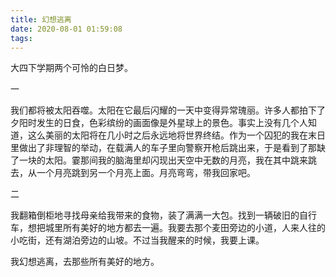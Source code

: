 ```yaml
---
title: 幻想逃离
date: 2020-08-01 01:59:08
tags:
---
```

大四下学期两个可怜的白日梦。

一

我们都将被太阳吞噬。太阳在它最后闪耀的一天中变得异常瑰丽。许多人都拍下了夕阳时发生的日食，色彩缤纷的画面像是外星球上的景色。事实上没有几个人知道，这么美丽的太阳将在几小时之后永远地将世界终结。作为一个囚犯的我在末日里做出了非理智的举动，在载满人的车子里向警察开枪后跳出来，于是看到了那缺了一块的太阳。霎那间我的脑海里却闪现出天空中无数的月亮，我在其中跳来跳去，从一个月亮跳到另一个月亮上面。月亮弯弯，带我回家吧。

二

我翻箱倒柜地寻找母亲给我带来的食物，装了满满一大包。找到一辆破旧的自行车，想把城里所有美好的地方都去一遍。我要去那个麦田旁边的小道，人来人往的小吃街，还有湖泊旁边的山坡。不过当我醒来的时候，我要上课。

我幻想逃离，去那些所有美好的地方。